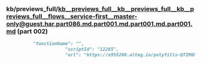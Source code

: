 ### kb/previews_full/kb__previews_full__kb__previews_full__kb__previews_full__flows__service-first__master-only@guest.har.part086.md.part001.md.part001.md.part001.md (part 002)

```md
          "functionName": "",
                      "scriptId": "12265",
                      "url": "https://n958200.alteg.io/polyfills-QTIMGMLN.js",
  
```

```

